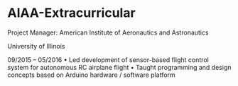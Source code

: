 # AIAA-Extracurricular
Project Manager: American Institute of Aeronautics and Astronautics

University of Illinois

09/2015 – 05/2016
•	Led development of sensor-based flight control system for autonomous RC airplane flight
•	Taught programming and design concepts based on Arduino hardware / software platform
